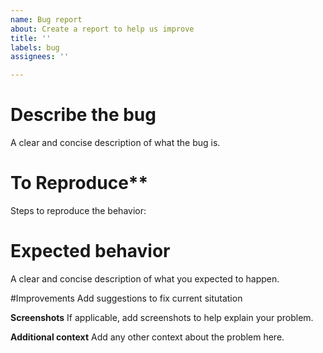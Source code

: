 ```yaml
---
name: Bug report
about: Create a report to help us improve
title: ''
labels: bug
assignees: ''

---
```


# Describe the bug
A clear and concise description of what the bug is.

# To Reproduce**
Steps to reproduce the behavior:

# Expected behavior 
A clear and concise description of what you expected to happen.

#Improvements
Add suggestions to fix current situtation


**Screenshots**
If applicable, add screenshots to help explain your problem.

**Additional context**
Add any other context about the problem here.
